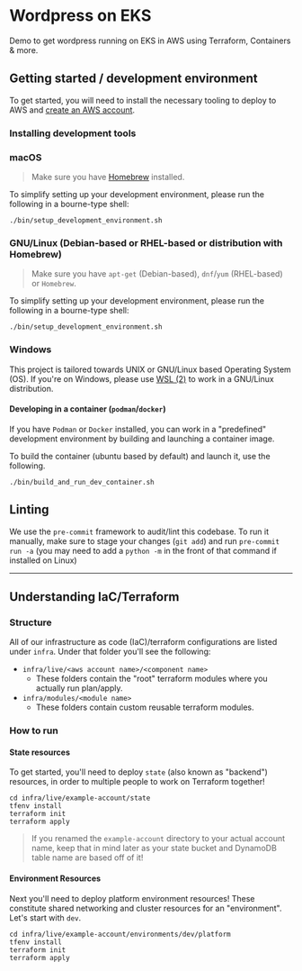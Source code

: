 # Wordpress on EKS

Demo to get wordpress running on EKS in AWS using Terraform, Containers & more.

## Getting started / development environment

To get started, you will need to install the necessary tooling to deploy to AWS and [create an AWS account](https://aws.amazon.com/resources/create-account/).

### Installing development tools

### macOS

> Make sure you have [Homebrew](https://brew.sh) installed.

To simplify setting up your development environment, please run the following in a bourne-type shell:

```shell
./bin/setup_development_environment.sh
```

### GNU/Linux (Debian-based or RHEL-based or distribution with Homebrew)

> Make sure you have `apt-get` (Debian-based), `dnf`/`yum` (RHEL-based) or `Homebrew`.

To simplify setting up your development environment, please run the following in a bourne-type shell:

```shell
./bin/setup_development_environment.sh
```

### Windows

This project is tailored towards UNIX or GNU/Linux based Operating System (OS). If you're on Windows, please use [WSL (2)](https://learn.microsoft.com/en-us/windows/wsl/install) to work in a GNU/Linux distribution.

#### Developing in a container (`podman`/`docker`)

If you have `Podman` or `Docker` installed, you can work in a "predefined" development environment by building and launching a container image.

To build the container (ubuntu based by default) and launch it, use the following.

```shell
./bin/build_and_run_dev_container.sh
```

## Linting

We use the `pre-commit` framework to audit/lint this codebase. To run it manually, make sure to stage your changes (`git add`) and run `pre-commit run -a` (you may need to add a `python -m` in the front of that command if installed on Linux)

---

## Understanding IaC/Terraform

### Structure

All of our infrastructure as code (IaC)/terraform configurations are listed under `infra`. Under that folder you'll see the following:

- `infra/live/<aws account name>/<component name>`
  - These folders contain the "root" terraform modules where you actually run plan/apply.
- `infra/modules/<module name>`
  - These folders contain custom reusable terraform modules.

### How to run

#### State resources

To get started, you'll need to deploy `state` (also known as "backend") resources, in order to multiple people to work on Terraform together!

```shell
cd infra/live/example-account/state
tfenv install
terraform init
terraform apply
```

> If you renamed the `example-account` directory to your actual account name, keep that in mind later as your state bucket and DynamoDB table name are based off of it!

#### Environment Resources

Next you'll need to deploy platform environment resources! These constitute shared networking and cluster resources for an "environment". Let's start with `dev`.

```shell
cd infra/live/example-account/environments/dev/platform
tfenv install
terraform init
terraform apply
```
